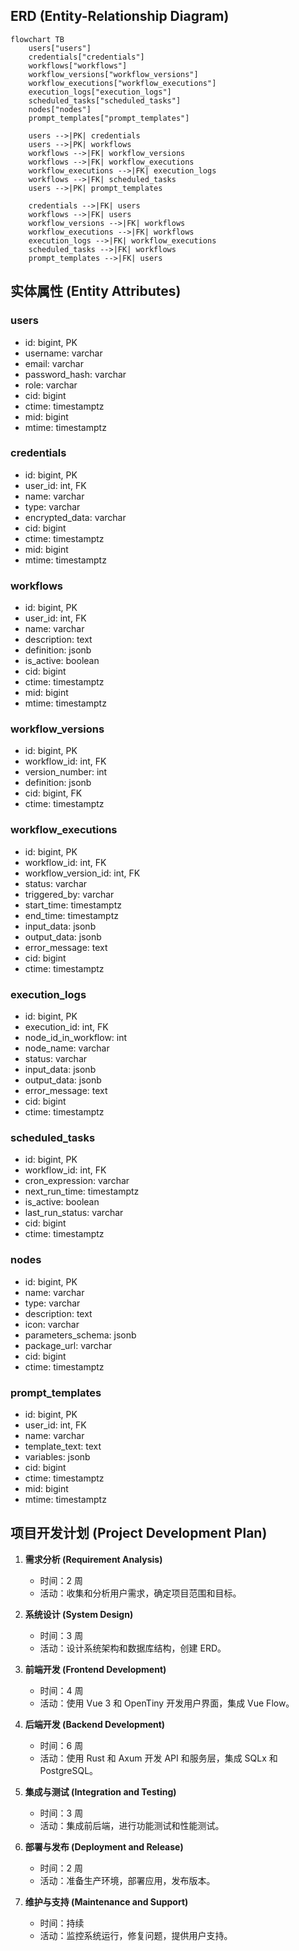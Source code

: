 ## ERD (Entity-Relationship Diagram)

```mermaid
flowchart TB
    users["users"]
    credentials["credentials"]
    workflows["workflows"]
    workflow_versions["workflow_versions"]
    workflow_executions["workflow_executions"]
    execution_logs["execution_logs"]
    scheduled_tasks["scheduled_tasks"]
    nodes["nodes"]
    prompt_templates["prompt_templates"]

    users -->|PK| credentials
    users -->|PK| workflows
    workflows -->|FK| workflow_versions
    workflows -->|FK| workflow_executions
    workflow_executions -->|FK| execution_logs
    workflows -->|FK| scheduled_tasks
    users -->|PK| prompt_templates

    credentials -->|FK| users
    workflows -->|FK| users
    workflow_versions -->|FK| workflows
    workflow_executions -->|FK| workflows
    execution_logs -->|FK| workflow_executions
    scheduled_tasks -->|FK| workflows
    prompt_templates -->|FK| users
```

## 实体属性 (Entity Attributes)

### users

- id: bigint, PK
- username: varchar
- email: varchar
- password_hash: varchar
- role: varchar
- cid: bigint
- ctime: timestamptz
- mid: bigint
- mtime: timestamptz

### credentials

- id: bigint, PK
- user_id: int, FK
- name: varchar
- type: varchar
- encrypted_data: varchar
- cid: bigint
- ctime: timestamptz
- mid: bigint
- mtime: timestamptz

### workflows

- id: bigint, PK
- user_id: int, FK
- name: varchar
- description: text
- definition: jsonb
- is_active: boolean
- cid: bigint
- ctime: timestamptz
- mid: bigint
- mtime: timestamptz

### workflow_versions

- id: bigint, PK
- workflow_id: int, FK
- version_number: int
- definition: jsonb
- cid: bigint, FK
- ctime: timestamptz

### workflow_executions

- id: bigint, PK
- workflow_id: int, FK
- workflow_version_id: int, FK
- status: varchar
- triggered_by: varchar
- start_time: timestamptz
- end_time: timestamptz
- input_data: jsonb
- output_data: jsonb
- error_message: text
- cid: bigint
- ctime: timestamptz

### execution_logs

- id: bigint, PK
- execution_id: int, FK
- node_id_in_workflow: int
- node_name: varchar
- status: varchar
- input_data: jsonb
- output_data: jsonb
- error_message: text
- cid: bigint
- ctime: timestamptz

### scheduled_tasks

- id: bigint, PK
- workflow_id: int, FK
- cron_expression: varchar
- next_run_time: timestamptz
- is_active: boolean
- last_run_status: varchar
- cid: bigint
- ctime: timestamptz

### nodes

- id: bigint, PK
- name: varchar
- type: varchar
- description: text
- icon: varchar
- parameters_schema: jsonb
- package_url: varchar
- cid: bigint
- ctime: timestamptz

### prompt_templates

- id: bigint, PK
- user_id: int, FK
- name: varchar
- template_text: text
- variables: jsonb
- cid: bigint
- ctime: timestamptz
- mid: bigint
- mtime: timestamptz

## 项目开发计划 (Project Development Plan)

1. **需求分析 (Requirement Analysis)**

   - 时间：2 周
   - 活动：收集和分析用户需求，确定项目范围和目标。

2. **系统设计 (System Design)**

   - 时间：3 周
   - 活动：设计系统架构和数据库结构，创建 ERD。

3. **前端开发 (Frontend Development)**

   - 时间：4 周
   - 活动：使用 Vue 3 和 OpenTiny 开发用户界面，集成 Vue Flow。

4. **后端开发 (Backend Development)**

   - 时间：6 周
   - 活动：使用 Rust 和 Axum 开发 API 和服务层，集成 SQLx 和 PostgreSQL。

5. **集成与测试 (Integration and Testing)**

   - 时间：3 周
   - 活动：集成前后端，进行功能测试和性能测试。

6. **部署与发布 (Deployment and Release)**

   - 时间：2 周
   - 活动：准备生产环境，部署应用，发布版本。

7. **维护与支持 (Maintenance and Support)**
   - 时间：持续
   - 活动：监控系统运行，修复问题，提供用户支持。
